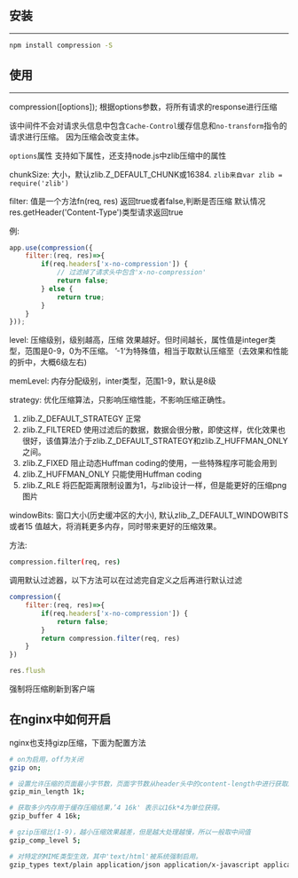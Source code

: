 <!--
 * @Author: your name
 * @Date: 2021-06-24 18:16:30
 * @LastEditTime: 2021-11-29 15:45:49
 * @LastEditors: Please set LastEditors
 * @Description: 打开koroFileHeader查看配置 进行设置: https://github.com/OBKoro1/koro1FileHeader/wiki/%E9%85%8D%E7%BD%AE
 * @FilePath: /recoms-is-master/Users/wuqiang/workspace/blog/node/compression-压缩请求.md
-->
## 安装
***

```bash
npm install compression -S
```

## 使用
***
compression([options]);
根据options参数，将所有请求的response进行压缩

该中间件不会对请求头信息中包含`Cache-Control`缓存信息和`no-transform`指令的请求进行压缩。
因为压缩会改变主体。

`options`属性
支持如下属性，还支持node.js中zlib压缩中的属性

chunkSize: 大小，默认zlib.Z_DEFAULT_CHUNK或16384.
`zlib来自var zlib = require('zlib')`

filter: 值是一个方法fn(req, res) 返回true或者false,判断是否压缩
默认情况res.getHeader('Content-Type')类型请求返回true

例:

```javascript
app.use(compression({
	filter:(req, res)=>{
		if(req.headers['x-no-compression']) {
			// 过滤掉了请求头中包含'x-no-compression'
			return false;
		} else {
			return true;
		}
	}
}));
```

level: 压缩级别，级别越高，压缩 效果越好。但时间越长，属性值是integer类型，范围是0-9，0为不压缩。
’-1‘为特殊值，相当于取默认压缩至（去效果和性能的折中，大概6级左右)

memLevel: 内存分配级别，inter类型，范围1-9，默认是8级

strategy: 优化压缩算法，只影响压缩性能，不影响压缩正确性。
1. zlib.Z_DEFAULT_STRATEGY 正常
2. zlib.Z_FILTERED 使用过滤后的数据，数据会很分散，即使这样，优化效果也很好，该值算法介于zlib.Z_DEFAULT_STRATEGY和zlib.Z_HUFFMAN_ONLY之间。
3. zlib.Z_FIXED 阻止动态Huffman coding的使用，一些特殊程序可能会用到
4. zlib.Z_HUFFMAN_ONLY 只能使用Huffman coding
5. zlib.Z_RLE 将匹配距离限制设置为1，与zlib设计一样，但是能更好的压缩png图片

windowBits: 窗口大小(历史缓冲区的大小), 默认zlib_Z_DEFAULT_WINDOWBITS或者15
值越大，将消耗更多内存，同时带来更好的压缩效果。

方法:

```bash
compression.filter(req, res)
```

调用默认过滤器，以下方法可以在过滤完自定义之后再进行默认过滤
```javascript
compression({
	filter:(req, res)=>{
		if(req.headers['x-no-compression']) {
			return false;
		}
		return compression.filter(req, res)
	}
})

res.flush
```
强制将压缩刷新到客户端

## 在nginx中如何开启
nginx也支持gizp压缩，下面为配置方法
```sh
# on为启用，off为关闭
gzip on;

# 设置允许压缩的页面最小字节数，页面字节数从header头中的content-length中进行获取。默认值是0,不管页面多大都压缩。建议设置成大于1K的字节数，小于1K可能越压越大。
gzip_min_length 1k;

# 获取多少内存用于缓存压缩结果，’4 16k' 表示以16k*4为单位获得。
gzip_buffer 4 16k;

# gzip压缩比(1-9)，越小压缩效果越差，但是越大处理越慢，所以一般取中间值
gzip_comp_level 5;

# 对特定的MIME类型生效，其中'text/html'被系统强制启用。
gzip_types text/plain application/json application/x-javascript application/xml text/javascript
```
